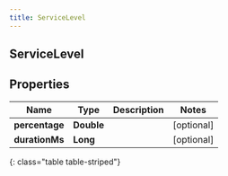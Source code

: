 ```yaml
---
title: ServiceLevel
---
```

## ServiceLevel


## Properties

| Name | Type | Description | Notes |
| ------------ | ------------- | ------------- | ------------- |
| **percentage** | **Double** |  |  [optional] |
| **durationMs** | **Long** |  |  [optional] |
{: class="table table-striped"}



